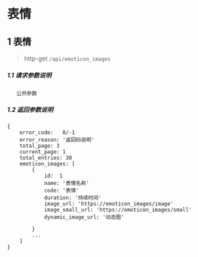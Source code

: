 # 表情

## 1 表情

> http-get ```/api/emoticon_images```

##### 1.1 请求参数说明

```
   公共参数
```

##### 1.2 返回参数说明
```
{
    error_code:   0/-1  
    error_reason: '返回码说明'  
    total_page: 3
    current_page: 1
    total_entries: 30   
    emoticon_images: [
        {
            id:  1
            name: '表情名称'
            code: '表情'
            duration: '持续时间'
            image_url: 'https://emoticon_images/image'
            image_small_url: 'https://emoticon_images/small'
            dynamic_image_url: '动态图'
            
        }
        ...
    ]
}
```